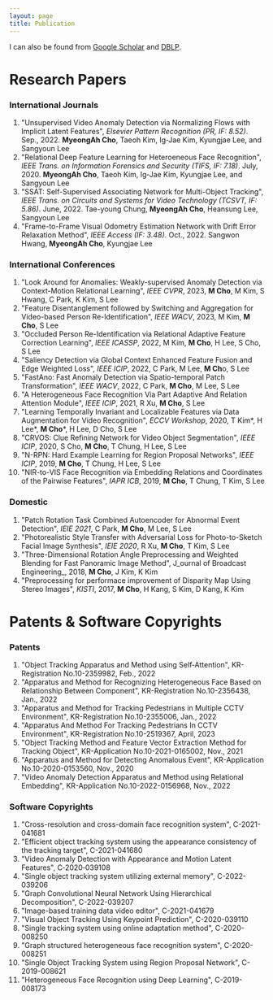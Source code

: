 ```yaml
---
layout: page
title: Publication
---
```



I can also be found from [Google Scholar](https://scholar.google.com/citations?user=seokhoson) and [DBLP](https://dblp.uni-trier.de/pers/hd/s/Son:Seokho).


# Research Papers

### International Journals

1. "Unsupervised Video Anomaly Detection via Normalizing Flows with Implicit Latent Features", _Elsevier Pattern Recognition (PR, IF: 8.52)_. Sep., 2022. **MyeongAh Cho**, Taeoh Kim, Ig‑Jae Kim, Kyungjae Lee, and Sangyoun Lee
2. "Relational Deep Feature Learning for Heteroeneous Face Recognition", _IEEE Trans. on Information Forensics and Security (TIFS, IF: 7.18)_. July, 2020. **MyeongAh Cho**, Taeoh Kim, Ig‑Jae Kim, Kyungjae Lee, and Sangyoun Lee
3. "SSAT: Self-Supervised Associating Network for Multi-Object Tracking", _IEEE Trans. on Circuits and Systems for Video Technology (TCSVT, IF: 5.86)_. June, 2022. Tae-young Chung, **MyeongAh Cho**, Heansung Lee, Sangyoun Lee
4. "Frame-to-Frame Visual Odometry Estimation Network with Drift Error Relaxation Method", _IEEE Access (IF: 3.48)_. Oct., 2022. Sangwon Hwang, **MyeongAh Cho**, Kyungjae Lee

### International Conferences

1. "Look Around for Anomalies: Weakly-supervised Anomaly Detection via Context-Motion Relational Learning", _IEEE CVPR_, 2023, **M Cho**, M Kim, S Hwang, C Park, K Kim, S Lee
2. "Feature Disentanglement followed by Switching and Aggregation for Video-based Person Re-Identification", _IEEE WACV_, 2023, M Kim, **M Cho**, S Lee
3. "Occluded Person Re-Identification via Relational Adaptive Feature Correction Learning", _IEEE ICASSP_, 2022, M Kim, **M Cho**, H Lee, S Cho, S Lee
4. "Saliency Detection via Global Context Enhanced Feature Fusion and Edge Weighted Loss", _IEEE ICIP_, 2022, C Park, M Lee, **M Ch**o, S Lee
5. "FastAno: Fast Anomaly Detection via Spatio-temporal Patch Transformation", _IEEE WACV_, 2022, C Park, **M Cho**, M Lee, S Lee
6. "A Heterogeneous Face Recognition Via Part Adaptive And Relation Attention Module", _IEEE ICIP_, 2021, R Xu, **M Cho**, S Lee
7. "Learning Temporally Invariant and Localizable Features via Data Augmentation for Video Recognition", _ECCV Workshop_, 2020, T Kim*, H Lee*, **M Cho***, H Lee, D Cho, S Lee
8. "CRVOS: Clue Refining Network for Video Object Segmentation", _IEEE ICIP_, 2020, S Cho, **M Cho**, T Chung, H Lee, S Lee
9. "N-RPN: Hard Example Learning for Region Proposal Networks", _IEEE ICIP_, 2019, **M Cho**, T Chung, H Lee, S Lee
10. "NIR-to-VIS Face Recognition via Embedding Relations and Coordinates of the Pairwise Features", _IAPR ICB_, 2019, **M Cho**, T Chung, T Kim, S Lee

### Domestic

1. "Patch Rotation Task Combined Autoencoder for Abnormal Event Detection", _IEIE 2021_, C Park, **M Cho**, M Lee, S Lee
2. "Photorealistic Style Transfer with Adversarial Loss for Photo-to-Sketch Facial Image Synthesis", _IEIE 2020_, R Xu, **M Cho**, T Kim, S Lee
3. "Three-Dimensional Rotation Angle Preprocessing and Weighted Blending for Fast Panoramic Image Method", J_ournal of Broadcast Engineering_, 2018, **M Cho**, J Kim, K Kim
4. "Preprocessing for performace improvement of Disparity Map Using Stereo Images", _KISTI_, 2017, **M Cho**, H Kang, S Kim, D Kang, K Kim


# Patents & Software Copyrights

### Patents

1. "Object Tracking Apparatus and Method using Self‑Attention", KR-Registration No.10-2359982, Feb., 2022
2. "Apparatus and Method for Recognizing Heterogeneous Face Based on Relationship Between Component", KR-Registration No.10-2356438, Jan., 2022
3. "Apparatus and Method for Tracking Pedestrians in Multiple CCTV Environment", KR-Registration No.10-2355006, Jan., 2022
4. "Apparatus And Method For Tracking Pedestrians In CCTV Environment", KR-Registration No.10-2519367, April, 2023
5. "Object Tracking Method and Feature Vector Extraction Method for Tracking Object", KR-Application No.10-2021-0165002, Nov., 2021
6. "Apparatus and Method for Detecting Anomalous Event", KR-Application No.10-2020-0153560, Nov., 2020
7. "Video Anomaly Detection Apparatus and Method using Relational Embedding", KR-Application No.10-2022-0156968, Nov., 2022

### Software Copyrights

1. "Cross-resolution and cross-domain face recognition system", C-2021-041681
2. "Efficient object tracking system using the appearance consistency of the tracking target", C-2021-041680
3. "Video Anomaly Detection with Appearance and Motion Latent Features", C‑2020‑039108
4. "Single object tracking system utilizing external memory", C-2022-039206
5. "Graph Convolutional Neural Network Using Hierarchical Decomposition", C-2022-039207
6. "Image-based  training data video editor", C-2021-041679
7. "Visual Object Tracking Using Keypoint Prediction", C-2020-039110
8. "Single tracking system using online adaptation method", C-2020-008250
9. "Graph structured heterogeneous face recognition system", C-2020-008251
10. "Single Object Tracking System using Region Proposal Network", C-2019-008621
11. "Heterogeneous Face Recognition using Deep Learning", C-2019-008173
